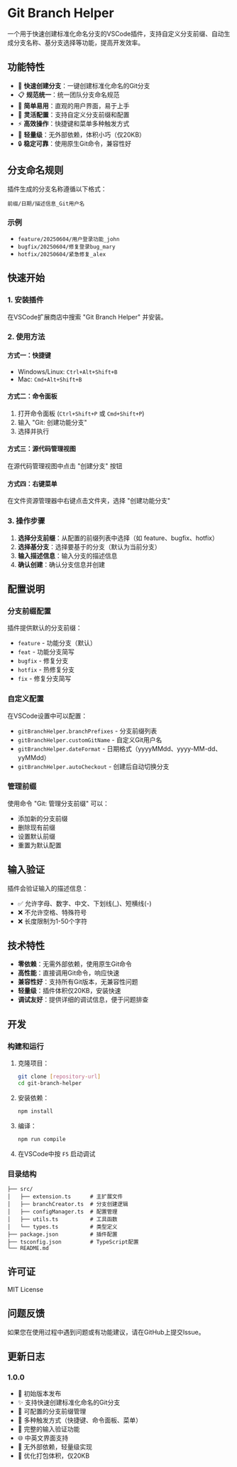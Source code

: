 # Git Branch Helper

一个用于快速创建标准化命名分支的VSCode插件，支持自定义分支前缀、自动生成分支名称、基分支选择等功能，提高开发效率。

## 功能特性

- 🚀 **快速创建分支**：一键创建标准化命名的Git分支
- 📋 **规范统一**：统一团队分支命名规范
- 🎯 **简单易用**：直观的用户界面，易于上手
- 🔧 **灵活配置**：支持自定义分支前缀和配置
- ⚡ **高效操作**：快捷键和菜单多种触发方式
- 💪 **轻量级**：无外部依赖，体积小巧（仅20KB）
- 🔒 **稳定可靠**：使用原生Git命令，兼容性好

## 分支命名规则

插件生成的分支名称遵循以下格式：
```
前缀/日期/描述信息_Git用户名
```

### 示例
- `feature/20250604/用户登录功能_john`
- `bugfix/20250604/修复登录bug_mary`
- `hotfix/20250604/紧急修复_alex`

## 快速开始

### 1. 安装插件

在VSCode扩展商店中搜索 "Git Branch Helper" 并安装。

### 2. 使用方法

#### 方式一：快捷键
- Windows/Linux: `Ctrl+Alt+Shift+B`
- Mac: `Cmd+Alt+Shift+B`

#### 方式二：命令面板
1. 打开命令面板 (`Ctrl+Shift+P` 或 `Cmd+Shift+P`)
2. 输入 "Git: 创建功能分支"
3. 选择并执行

#### 方式三：源代码管理视图
在源代码管理视图中点击 "创建分支" 按钮

#### 方式四：右键菜单
在文件资源管理器中右键点击文件夹，选择 "创建功能分支"

### 3. 操作步骤

1. **选择分支前缀**：从配置的前缀列表中选择（如 feature、bugfix、hotfix）
2. **选择基分支**：选择要基于的分支（默认为当前分支）
3. **输入描述信息**：输入分支的描述信息
4. **确认创建**：确认分支信息并创建

## 配置说明

### 分支前缀配置

插件提供默认的分支前缀：
- `feature` - 功能分支（默认）
- `feat` - 功能分支简写
- `bugfix` - 修复分支
- `hotfix` - 热修复分支
- `fix` - 修复分支简写

### 自定义配置

在VSCode设置中可以配置：

- `gitBranchHelper.branchPrefixes` - 分支前缀列表
- `gitBranchHelper.customGitName` - 自定义Git用户名
- `gitBranchHelper.dateFormat` - 日期格式（yyyyMMdd、yyyy-MM-dd、yyMMdd）
- `gitBranchHelper.autoCheckout` - 创建后自动切换分支

### 管理前缀

使用命令 "Git: 管理分支前缀" 可以：
- 添加新的分支前缀
- 删除现有前缀
- 设置默认前缀
- 重置为默认配置

## 输入验证

插件会验证输入的描述信息：
- ✅ 允许字母、数字、中文、下划线(_)、短横线(-)
- ❌ 不允许空格、特殊符号
- ❌ 长度限制为1-50个字符

## 技术特性

- **零依赖**：无需外部依赖，使用原生Git命令
- **高性能**：直接调用Git命令，响应快速
- **兼容性好**：支持所有Git版本，无兼容性问题
- **轻量级**：插件体积仅20KB，安装快速
- **调试友好**：提供详细的调试信息，便于问题排查

## 开发

### 构建和运行

1. 克隆项目：
   ```bash
   git clone [repository-url]
   cd git-branch-helper
   ```

2. 安装依赖：
   ```bash
   npm install
   ```

3. 编译：
   ```bash
   npm run compile
   ```

4. 在VSCode中按 `F5` 启动调试

### 目录结构

```
├── src/
│   ├── extension.ts      # 主扩展文件
│   ├── branchCreator.ts  # 分支创建逻辑
│   ├── configManager.ts  # 配置管理
│   ├── utils.ts          # 工具函数
│   └── types.ts          # 类型定义
├── package.json          # 插件配置
├── tsconfig.json         # TypeScript配置
└── README.md
```

## 许可证

MIT License

## 问题反馈

如果您在使用过程中遇到问题或有功能建议，请在GitHub上提交Issue。

## 更新日志

### 1.0.0
- 🎉 初始版本发布
- ✨ 支持快速创建标准化命名的Git分支
- 🔧 可配置的分支前缀管理
- 🎯 多种触发方式（快捷键、命令面板、菜单）
- 📝 完整的输入验证功能
- 🌐 中英文界面支持
- 💪 无外部依赖，轻量级实现
- 🚀 优化打包体积，仅20KB 